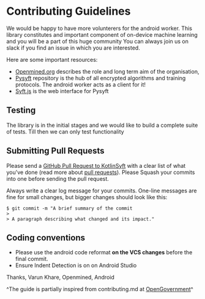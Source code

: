 # Contributing Guidelines

We would be happy to have more volunterers for the android worker. This library constitutes and important component of on-device machine learning and you will be a part of this huge community
You can always join us on slack if you find an issue in which you are interested.

Here are some important resources:

  * [Openmined.org](https://www.openmined.org/) describes the role and long term aim of the organisation,
  * [Pysyft](https://github.com/OpenMined/PySyft) repository is the hub of all encrypted algorithms and training protocols. The android worker acts as a client for it! 
  * [Syft.js](https://github.com/OpenMined/syft.js) is the web interface for Pysyft
  
## Testing 

The library is in the initial stages and we would like to build a complete suite of tests. Till then we can only test functionality 

## Submitting Pull Requests

Please send a [GitHub Pull Request to KotlinSyft](https://github.com/OpenMined/KotlinSyft/master) with a clear list of what you've done (read more about [pull requests](http://help.github.com/pull-requests/)). Please Squash your commits into one before sending the pull request. 

Always write a clear log message for your commits. One-line messages are fine for small changes, but bigger changes should look like this:

    $ git commit -m "A brief summary of the commit
    > 
    > A paragraph describing what changed and its impact."

## Coding conventions

* Please use the android code reformat **on the VCS changes** before the final commit.
* Ensure Indent Detection is on on Android Studio

Thanks,
Varun Khare, Openmined, Android

^The guide is partially inspired from contributing.md at [OpenGovernment](https://github.com/opengovernment/opengovernment/blob/master/CONTRIBUTING.md)^

